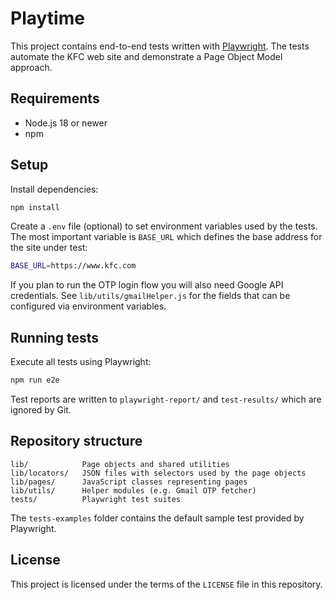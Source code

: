 # Playtime

This project contains end-to-end tests written with [Playwright](https://playwright.dev/). The tests automate the KFC web site and demonstrate a Page Object Model approach.

## Requirements

- Node.js 18 or newer
- npm

## Setup

Install dependencies:

```bash
npm install
```

Create a `.env` file (optional) to set environment variables used by the tests. The most important variable is `BASE_URL` which defines the base address for the site under test:

```bash
BASE_URL=https://www.kfc.com
```

If you plan to run the OTP login flow you will also need Google API credentials. See `lib/utils/gmailHelper.js` for the fields that can be configured via environment variables.

## Running tests

Execute all tests using Playwright:

```bash
npm run e2e
```

Test reports are written to `playwright-report/` and `test-results/` which are ignored by Git.

## Repository structure

```
lib/            Page objects and shared utilities
lib/locators/   JSON files with selectors used by the page objects
lib/pages/      JavaScript classes representing pages
lib/utils/      Helper modules (e.g. Gmail OTP fetcher)
tests/          Playwright test suites
```

The `tests-examples` folder contains the default sample test provided by Playwright.

## License

This project is licensed under the terms of the `LICENSE` file in this repository.